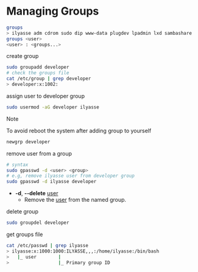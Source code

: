 # Managing Groups

```bash
groups
> ilyasse adm cdrom sudo dip www-data plugdev lpadmin lxd sambashare
groups <user>
<user> : <groups...>
```

create group

```bash
sudo groupadd developer
# check the groups file
cat /etc/group | grep developer
> developer:x:1002:
```

assign user to developer group

```bash
sudo usermod -aG developer ilyasse
```
> [!NOTE]  
> To avoid reboot the system after adding group to yourself
> ```bash
> newgrp developer
> ```

remove user from a group

```bash
# syntax
sudo gpasswd -d <user> <group>
# e.g, remove ilyasse user from developer group
sudo gpasswd -d ilyasse developer
```

* **-d**, **--delete** <u>user</u>   
    * Remove the <u>user</u> from the named group.

delete group

```bash
sudo groupdel developer
```

get groups file

```bash
cat /etc/passwd | grep ilyasse
> ilyasse:x:1000:1000:ILYASSE,,,:/home/ilyasse:/bin/bash
>   |_ user        |
>                  |_ Primary group ID
```
